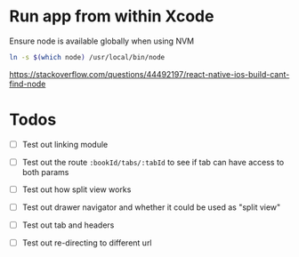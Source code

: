
# Run app from within Xcode

Ensure node is available globally when using NVM

```bash
ln -s $(which node) /usr/local/bin/node
```
https://stackoverflow.com/questions/44492197/react-native-ios-build-cant-find-node



# Todos

- [ ] Test out linking module
- [ ] Test out the route `:bookId/tabs/:tabId` to see if tab can have access to both params
- [ ] Test out how split view works
- [ ] Test out drawer navigator and whether it could be used as "split view"
- [ ] Test out tab and headers
- [ ] Test out re-directing to different url



